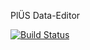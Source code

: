 PlÜS Data-Editor

[![Build Status](https://travis-ci.org/plues/data-editor.svg?branch=master)](https://travis-ci.org/plues/data-editor)
